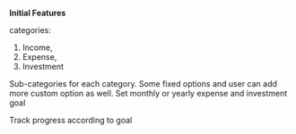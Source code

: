 **Initial Features**

categories:
 1. Income,  
 2. Expense,
 3. Investment

Sub-categories for each category. Some fixed options and user can add more custom option as well.
Set monthly or yearly expense and investment goal

Track progress according to goal
